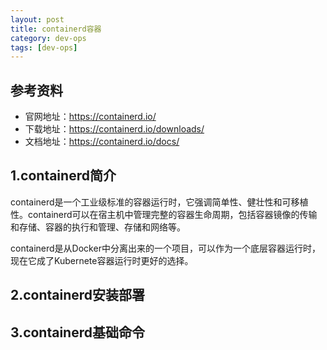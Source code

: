 ```yaml
---
layout: post
title: containerd容器
category: dev-ops
tags: [dev-ops]
---
```


## 参考资料
- 官网地址：https://containerd.io/
- 下载地址：https://containerd.io/downloads/
- 文档地址：https://containerd.io/docs/

## 1.containerd简介
containerd是一个工业级标准的容器运行时，它强调简单性、健壮性和可移植性。containerd可以在宿主机中管理完整的容器生命周期，包括容器镜像的传输和存储、容器的执行和管理、存储和网络等。

containerd是从Docker中分离出来的一个项目，可以作为一个底层容器运行时，现在它成了Kubernete容器运行时更好的选择。

## 2.containerd安装部署

## 3.containerd基础命令



